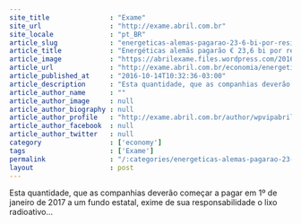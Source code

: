 ```yaml
---
site_title               : "Exame"
site_url                 : "http://exame.abril.com.br"
site_locale              : "pt_BR"
article_slug             : "energeticas-alemas-pagarao-23-6-bi-por-residuos-nucleares"
article_title            : "Energéticas alemãs pagarão € 23,6 bi por resíduos nucleares"
article_image            : "https://abrilexame.files.wordpress.com/2016/10/size_960_16_9_usina_nuclear.jpg?quality=70&strip=all&w=960"
article_url              : "http://exame.abril.com.br/economia/energeticas-alemas-pagarao-23-6-bi-por-residuos-nucleares/"
article_published_at     : "2016-10-14T10:32:36-03:00"
article_description      : "Esta quantidade, que as companhias deverão começar a pagar em 1º de janeiro de 2017 a um fundo estatal, exime de sua responsabilidade o lixo radioativo..."
article_author_name      : ""
article_author_image     : null
article_author_biography : null
article_author_profile   : "http://exame.abril.com.br/author/wpvipabril/"
article_author_facebook  : null
article_author_twitter   : null
category                 : ['economy']
tags                     : ['Exame']
permalink                : "/:categories/energeticas-alemas-pagarao-23-6-bi-por-residuos-nucleares/"
layout                   : post
---
```


Esta quantidade, que as companhias deverão começar a pagar em 1º de janeiro de 2017 a um fundo estatal, exime de sua responsabilidade o lixo radioativo...

